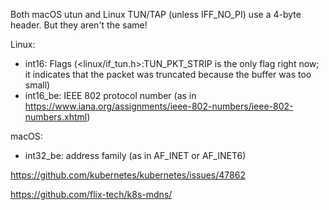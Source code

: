 Both macOS utun and Linux TUN/TAP (unless IFF_NO_PI) use a 4-byte
header.  But they aren't the same!

Linux:
 - int16: Flags (<linux/if_tun.h>:TUN_PKT_STRIP is the only flag right
   now; it indicates that the packet was truncated because the buffer
   was too small)
 - int16_be: IEEE 802 protocol number (as in
   https://www.iana.org/assignments/ieee-802-numbers/ieee-802-numbers.xhtml)

macOS:
 - int32_be: address family (as in AF_INET or AF_INET6)

https://github.com/kubernetes/kubernetes/issues/47862

https://github.com/flix-tech/k8s-mdns/
